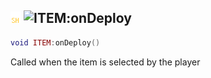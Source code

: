 ## ![shared](../../.gitbook/assets/shared.png) ![ITEM](./readme/item "mention"):onDeploy

```lua
void ITEM:onDeploy()
```

Called when the item is selected by the player

